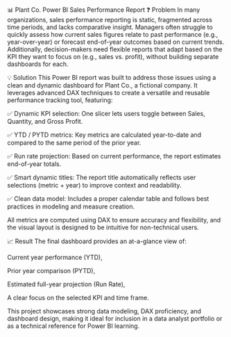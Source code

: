 📊 Plant Co. Power BI Sales Performance Report
❓ Problem
In many organizations, sales performance reporting is static, fragmented across time periods, and lacks comparative insight. Managers often struggle to quickly assess how current sales figures relate to past performance (e.g., year-over-year) or forecast end-of-year outcomes based on current trends. Additionally, decision-makers need flexible reports that adapt based on the KPI they want to focus on (e.g., sales vs. profit), without building separate dashboards for each.

💡 Solution
This Power BI report was built to address those issues using a clean and dynamic dashboard for Plant Co., a fictional company. It leverages advanced DAX techniques to create a versatile and reusable performance tracking tool, featuring:

✅ Dynamic KPI selection: One slicer lets users toggle between Sales, Quantity, and Gross Profit.

✅ YTD / PYTD metrics: Key metrics are calculated year-to-date and compared to the same period of the prior year.

✅ Run rate projection: Based on current performance, the report estimates end-of-year totals.

✅ Smart dynamic titles: The report title automatically reflects user selections (metric + year) to improve context and readability.

✅ Clean data model: Includes a proper calendar table and follows best practices in modeling and measure creation.

All metrics are computed using DAX to ensure accuracy and flexibility, and the visual layout is designed to be intuitive for non-technical users.

📈 Result
The final dashboard provides an at-a-glance view of:

Current year performance (YTD),

Prior year comparison (PYTD),

Estimated full-year projection (Run Rate),

A clear focus on the selected KPI and time frame.

This project showcases strong data modeling, DAX proficiency, and dashboard design, making it ideal for inclusion in a data analyst portfolio or as a technical reference for Power BI learning.
